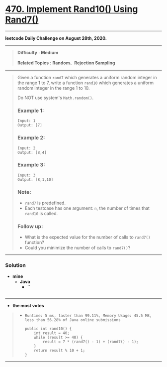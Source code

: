 # [470. Implement Rand10() Using Rand7()](https://leetcode.com/problems/implement-rand10-using-rand7/)

---

**leetcode Daily Challenge on August 28th, 2020.**

---

> **Difficulty** : **Medium**
>
> **Related Topics** : **Random**、**Rejection Sampling**

---

> Given a function `rand7` which generates a uniform random integer in the range 1 to 7, write a function `rand10` which generates a uniform random integer in the range 1 to 10.
> 
> Do NOT use system's `Math.random()`.
> 
> 
> ### Example 1:
> ```
> Input: 1
> Output: [7]
> ```
> 
> ### Example 2:
> ```
> Input: 2
> Output: [8,4]
> ```
> 
> ### Example 3:
> ```
> Input: 3
> Output: [8,1,10]
> ```
> 
> ### Note:
> * `rand7` is predefined.
> * Each testcase has one argument: `n`, the number of times that `rand10` is called.
> 
> 
> ### Follow up:
> * What is the expected value for the number of calls to `rand7()` function?
> * Could you minimize the number of calls to `rand7()`?

---


### Solution
* **mine**
  * **Java**
    * ``
      ```

      ```

---

* **the most votes**
>  * `Runtime: 5 ms, faster than 99.11%, Memory Usage: 45.5 MB, less than 56.28% of Java online submissions`
>    ```
>    public int rand10() {
>        int result = 40;
>        while (result >= 40) {
>            result = 7 * (rand7() - 1) + (rand7() - 1);
>        }
>        return result % 10 + 1;
>    }
>    ```

---
